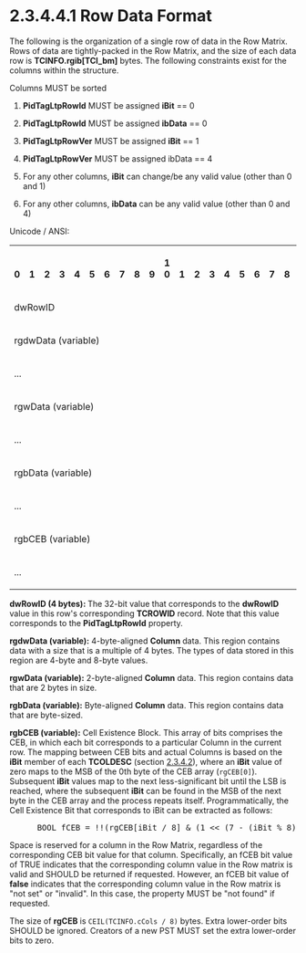 <html dir="LTR" xmlns:mshelp="http://msdn.microsoft.com/mshelp" xmlns:ddue="http://ddue.schemas.microsoft.com/authoring/2003/5" xmlns:xlink="http://www.w3.org/1999/xlink" xmlns:tool="http://www.microsoft.com/tooltip">
    <head>
        <meta http-equiv="Content-Type" content="text/html; CHARSET=utf-8"></meta>
        <meta name="save" content="history"></meta>
        <title>2.3.4.4.1 Row Data Format</title>
        <xml>
            <mshelp:toctitle title="2.3.4.4.1 Row Data Format"></mshelp:toctitle>
            <mshelp:rltitle title="[MS-PST]: Row Data Format"></mshelp:rltitle>
            <mshelp:keyword index="A" term="c48fa6b4-bfd4-49d7-80f8-8718bc4bcddc"></mshelp:keyword>
            <mshelp:attr name="DCSext.ContentType" value="open specification"></mshelp:attr>
            <mshelp:attr name="AssetID" value="c48fa6b4-bfd4-49d7-80f8-8718bc4bcddc"></mshelp:attr>
            <mshelp:attr name="TopicType" value="kbRef"></mshelp:attr>
            <mshelp:attr name="DCSext.Title" value="[MS-PST]: Row Data Format" />
        </xml>
    </head>
    <body>
        <div id="header">
            <h1 class="heading">2.3.4.4.1 Row Data Format</h1>
        </div>
        <div id="mainSection">
            <div id="mainBody">
                <div id="allHistory" class="saveHistory"></div>
                <div id="sectionSection0" class="section" name="collapseableSection">
                    

<p>The following is the organization of a single row of data in
the Row Matrix. Rows of data are tightly-packed in the Row Matrix, and the size
of each data row is <b>TCINFO.rgib[TCI_bm]</b> bytes. The following constraints
exist for the columns within the structure.</p>

<p>Columns MUST be sorted</p>

<ol><li><p><span>   
</span><b>PidTagLtpRowId</b> MUST be assigned <b>iBit</b> == 0</p>

</li><li><p><span>   
</span><b>PidTagLtpRowId</b> MUST be assigned <b>ibData</b> == 0</p>

</li><li><p><span>   
</span><b>PidTagLtpRowVer</b> MUST be assigned <b>iBit</b> == 1</p>

</li><li><p><span>   
</span><b>PidTagLtpRowVer</b> MUST be assigned ibData == 4</p>

</li><li><p><span>   
</span>For any other columns, <b>iBit</b> can change/be any valid value (other
than 0 and 1)</p>

</li><li><p><span>   
</span>For any other columns, <b>ibData</b> can be any valid value (other than
0 and 4)</p>

</li></ol><p>Unicode / ANSI:</p>

<table>
 <tr>
  <th><p><br>0</p></th>
  <th><p><br>1</p></th>
  <th><p><br>2</p></th>
  <th><p><br>3</p></th>
  <th><p><br>4</p></th>
  <th><p><br>5</p></th>
  <th><p><br>6</p></th>
  <th><p><br>7</p></th>
  <th><p><br>8</p></th>
  <th><p><br>9</p></th>
  <th><p>1<br>0</p></th>
  <th><p><br>1</p></th>
  <th><p><br>2</p></th>
  <th><p><br>3</p></th>
  <th><p><br>4</p></th>
  <th><p><br>5</p></th>
  <th><p><br>6</p></th>
  <th><p><br>7</p></th>
  <th><p><br>8</p></th>
  <th><p><br>9</p></th>
  <th><p>2<br>0</p></th>
  <th><p><br>1</p></th>
  <th><p><br>2</p></th>
  <th><p><br>3</p></th>
  <th><p><br>4</p></th>
  <th><p><br>5</p></th>
  <th><p><br>6</p></th>
  <th><p><br>7</p></th>
  <th><p><br>8</p></th>
  <th><p><br>9</p></th>
  <th><p>3<br>0</p></th>
  <th><p><br>1</p></th>
 </tr>
 <tr>
  <td colspan="32">
  <p>dwRowID</p>
  </td>
 </tr>
 <tr>
  <td colspan="32">
  <p>rgdwData
  (variable)</p>
  </td>
 </tr>
 <tr>
  <td colspan="32">
  <p>...</p>
  </td>
 </tr>
 <tr>
  <td colspan="32">
  <p>rgwData
  (variable)</p>
  </td>
 </tr>
 <tr>
  <td colspan="32">
  <p>...</p>
  </td>
 </tr>
 <tr>
  <td colspan="32">
  <p>rgbData
  (variable)</p>
  </td>
 </tr>
 <tr>
  <td colspan="32">
  <p>...</p>
  </td>
 </tr>
 <tr>
  <td colspan="32">
  <p>rgbCEB
  (variable)</p>
  </td>
 </tr>
 <tr>
  <td colspan="32">
  <p>...</p>
  </td>
 </tr>
</table>

<p><b>dwRowID (4 bytes): </b>The 32-bit value that
corresponds to the <b>dwRowID</b> value in this row's corresponding <b>TCROWID</b>
record. Note that this value corresponds to the <b>PidTagLtpRowId</b> property.</p>

<p><b>rgdwData (variable):</b> 4-byte-aligned <b>Column</b>
data. This region contains data with a size that is a multiple of 4 bytes. The
types of data stored in this region are 4-byte and 8-byte values.</p>

<p><b>rgwData (variable):</b> 2-byte-aligned <b>Column</b>
data. This region contains data that are 2 bytes in size.</p>

<p><b>rgbData (variable):</b> Byte-aligned <b>Column</b>
data. This region contains data that are byte-sized.</p>

<p><b>rgbCEB (variable):</b> Cell Existence Block. This
array of bits comprises the CEB, in which each bit corresponds to a particular
Column in the current row. The mapping between CEB bits and actual Columns is
based on the <b>iBit</b> member of each <b>TCOLDESC</b> (section <a href="3a2f63cf-bb40-4559-910c-e55ec43d9cbb.html">2.3.4.2</a>), where an <b>iBit</b>
value of zero maps to the MSB of the 0th byte of the CEB array (<code>rgCEB[0]</code>). Subsequent <b>iBit</b> values map to the
next less-significant bit until the LSB is reached, where the subsequent <b>iBit</b>
can be found in the MSB of the next byte in the CEB array and the process
repeats itself. Programmatically, the Cell Existence Bit that corresponds to
iBit can be extracted as follows:</p>

<dl>
<dd>
<div><pre> BOOL fCEB = !!(rgCEB[iBit / 8] &amp; (1 &lt;&lt; (7 - (iBit % 8))));
</pre></div>
</dd></dl>

<p>Space is reserved for a column in the Row Matrix, regardless
of the corresponding CEB bit value for that column. Specifically, an fCEB bit
value of TRUE indicates that the corresponding column value in the Row matrix
is valid and SHOULD be returned if requested. However, an fCEB bit value of <b>false</b>
indicates that the corresponding column value in the Row matrix is &quot;not
set&quot; or &quot;invalid&quot;. In this case, the property MUST be &quot;not
found&quot; if requested.</p>

<p>The size of <b>rgCEB</b> is <code>CEIL(TCINFO.cCols / 8)</code> bytes. Extra lower-order bits SHOULD be ignored. Creators of a new
PST MUST set the extra lower-order bits to zero.</p>
                </div>
            </div>
        </div>
    </body>
</html>